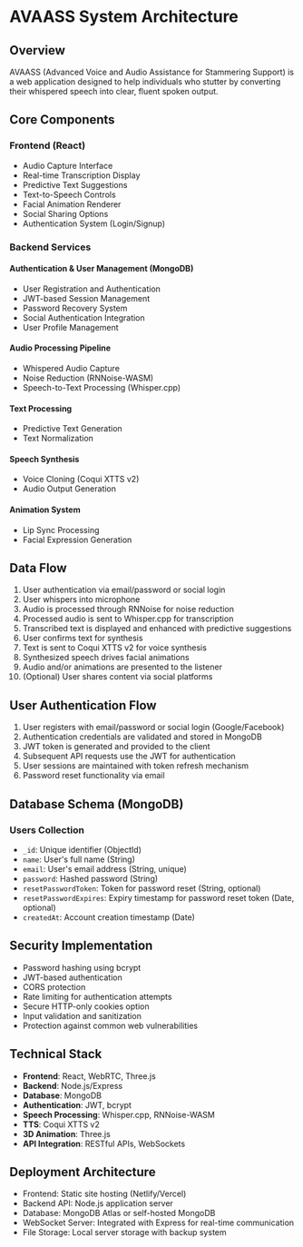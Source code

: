# AVAASS System Architecture

## Overview
AVAASS (Advanced Voice and Audio Assistance for Stammering Support) is a web application designed to help individuals who stutter by converting their whispered speech into clear, fluent spoken output.

## Core Components

### Frontend (React)
- Audio Capture Interface
- Real-time Transcription Display
- Predictive Text Suggestions
- Text-to-Speech Controls
- Facial Animation Renderer
- Social Sharing Options
- Authentication System (Login/Signup)

### Backend Services

#### Authentication & User Management (MongoDB)
- User Registration and Authentication
- JWT-based Session Management
- Password Recovery System
- Social Authentication Integration
- User Profile Management

#### Audio Processing Pipeline
- Whispered Audio Capture
- Noise Reduction (RNNoise-WASM)
- Speech-to-Text Processing (Whisper.cpp)

#### Text Processing
- Predictive Text Generation
- Text Normalization

#### Speech Synthesis
- Voice Cloning (Coqui XTTS v2)
- Audio Output Generation

#### Animation System
- Lip Sync Processing
- Facial Expression Generation

## Data Flow
1. User authentication via email/password or social login
2. User whispers into microphone
3. Audio is processed through RNNoise for noise reduction
4. Processed audio is sent to Whisper.cpp for transcription
5. Transcribed text is displayed and enhanced with predictive suggestions
6. User confirms text for synthesis
7. Text is sent to Coqui XTTS v2 for voice synthesis
8. Synthesized speech drives facial animations
9. Audio and/or animations are presented to the listener
10. (Optional) User shares content via social platforms

## User Authentication Flow
1. User registers with email/password or social login (Google/Facebook)
2. Authentication credentials are validated and stored in MongoDB
3. JWT token is generated and provided to the client
4. Subsequent API requests use the JWT for authentication
5. User sessions are maintained with token refresh mechanism
6. Password reset functionality via email

## Database Schema (MongoDB)

### Users Collection
- `_id`: Unique identifier (ObjectId)
- `name`: User's full name (String)
- `email`: User's email address (String, unique)
- `password`: Hashed password (String)
- `resetPasswordToken`: Token for password reset (String, optional)
- `resetPasswordExpires`: Expiry timestamp for password reset token (Date, optional)
- `createdAt`: Account creation timestamp (Date)

## Security Implementation
- Password hashing using bcrypt
- JWT-based authentication
- CORS protection
- Rate limiting for authentication attempts
- Secure HTTP-only cookies option
- Input validation and sanitization
- Protection against common web vulnerabilities

## Technical Stack
- **Frontend**: React, WebRTC, Three.js
- **Backend**: Node.js/Express
- **Database**: MongoDB
- **Authentication**: JWT, bcrypt
- **Speech Processing**: Whisper.cpp, RNNoise-WASM
- **TTS**: Coqui XTTS v2
- **3D Animation**: Three.js
- **API Integration**: RESTful APIs, WebSockets

## Deployment Architecture
- Frontend: Static site hosting (Netlify/Vercel)
- Backend API: Node.js application server
- Database: MongoDB Atlas or self-hosted MongoDB
- WebSocket Server: Integrated with Express for real-time communication
- File Storage: Local server storage with backup system
